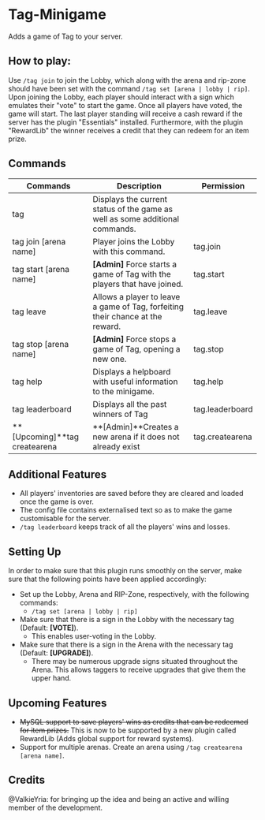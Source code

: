 # Tag-Minigame
Adds a game of Tag to your server.

## How to play:
Use `/tag join` to join the Lobby, which along with the arena and rip-zone should have been set with the command `/tag set [arena | lobby | rip]`. Upon joining the Lobby, each player should interact with a sign which emulates their "vote" to start the game. Once all players have voted, the game will start.
The last player standing will receive a cash reward if the server has the plugin "Essentials" installed. Furthermore, with the plugin "RewardLib" the winner receives a credit that they can redeem for an item prize.

## Commands

| Commands   | Description   | Permission   |
|------------|---------------|--------------|
|tag|Displays the current status of the game as well as some additional commands.||
|tag join [arena name]   |Player joins the Lobby with this command. |tag.join      |
|tag start [arena name]  |**[Admin]** Force starts a game of Tag with the players that have joined.|tag.start     |
|tag leave   |Allows a player to leave a game of Tag, forfeiting their chance at the reward.|tag.leave|
|tag stop [arena name]  |**[Admin]** Force stops a game of Tag, opening a new one. |tag.stop            	|
|tag help      |Displays a helpboard with useful information to the minigame. |tag.help            	|
|tag leaderboard|Displays all the past winners of Tag|tag.leaderboard|
|**[Upcoming]**tag createarena|**[Admin]**Creates a new arena if it does not already exist|tag.createarena|

## Additional Features

- All players' inventories are saved before they are cleared and loaded once the game is over.
- The config file contains externalised text so as to make the game customisable for the server.
- `/tag leaderboard` keeps track of all the players' wins and losses.

## Setting Up

In order to make sure that this plugin runs smoothly on the server, make sure that the following points have been applied accordingly:

- Set up the Lobby, Arena and RIP-Zone, respectively, with the following commands:
  - `/tag set [arena | lobby | rip]`
- Make sure that there is a sign in the Lobby with the necessary tag (Default: **[VOTE]**).
  - This enables user-voting in the Lobby.
- Make sure that there is a sign in the Arena with the necessary tag (Default: **[UPGRADE]**).
  - There may be numerous upgrade signs situated throughout the Arena. This allows taggers to receive upgrades that give them the upper hand.
  
## Upcoming Features

- ~~MySQL support to save players' wins as credits that can be redeemed for item prizes.~~ This is now to be supported by a new plugin called RewardLib (Adds global support for reward systems).
- Support for multiple arenas. Create an arena using `/tag createarena [arena name]`.
  
## Credits

@ValkieYria: for bringing up the idea and being an active and willing member of the development.
